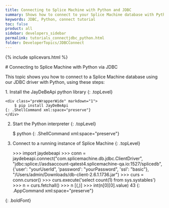 ```yaml
---
title: Connecting to Splice Machine with Python and JDBC
summary: Shows how to connect to your Splice Machine database with Python via our JDBC driver.
keywords: JDBC, Python, connect tutorial
toc: false
product: all
sidebar: developers_sidebar
permalink: tutorials_connectjdbc_python.html
folder: DeveloperTopics/JDBCConnect
---
```

{% include splicevars.html %} <section>
<div class="TopicContent" data-swiftype-index="true" markdown="1">
# Connecting to Splice Machine with Python via JDBC

This topic shows you how to connect to a Splice Machine database using our JDBC driver with Python, using these steps:

<div class="opsStepsList" markdown="1">
1. Install the JayDeBeApi python library
    {: .topLevel}

    <div class="preWrapperWide" markdown="1">
        $ pip install JayDeBeApi
    {: .ShellCommand xml:space="preserve"}
    </div>

2.  Start the Python interpreter
    {: .topLevel}

    <div class="preWrapperWide" markdown="1">
        $ python
    {: .ShellCommand xml:space="preserve"}
    </div>

3.  Connect to a running instance of Splice Machine
    {: .topLevel}

    <div class="preWrapperWide" markdown="1">
        >>> import jaydebeapi
        >>> conn = jaydebeapi.connect("com.splicemachine.db.jdbc.ClientDriver",
        "jdbc:splice://asdsaccount-qatest4.splicemachine-qa.io:1527/splicedb",
        {'user': "yourUserId", 'password': "yourPassword", 'ssl': "basic"},
        "/Users/admin/Downloads/db-client-2.6.1.1736.jar")
        >>> curs = conn.cursor()
        >>> curs.execute('select count(1) from sys.systables')
        >>> n = curs.fetchall()
        >>> n
        [(<jpype._jclass.java.lang.Long object at 0x11fd61ad0>,)]
        >>> int(n[0][0].value)
        43
    {: .AppCommand xml:space="preserve"}
    </div>
</div>
{: .boldFont}

</div>
</section>
